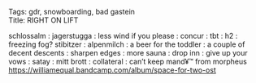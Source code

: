 Tags: gdr, snowboarding, bad gastein  
Title: RIGHT ON LIFT  
  
schlossalm : jagerstugga : less wind if you please : concur : tbt : h2 : freezing fog? stibitzer : alpenmilch : a beer for the toddler : a couple of decent descents : sharpen edges : more sauna : drop inn : give up your vows : satay : mitt brott : collateral : can’t keep mand¥™ from morpheus  
<https://williamequal.bandcamp.com/album/space-for-two-ost>  
